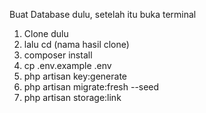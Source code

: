 Buat Database dulu, setelah itu buka terminal
<ol>
<li>Clone dulu</li>
<li>lalu cd (nama hasil clone)</li>
<li>composer install</li>
<li>cp .env.example .env</li>
<li>php artisan key:generate</li>
<li>php artisan migrate:fresh --seed</li>
<li>php artisan storage:link</li>
</ol>